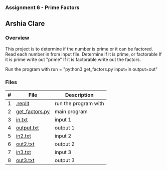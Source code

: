 ### Assignment 6 - Prime Factors
## Arshia Clare
### Overview
This project is to determine if the number is prime or it can be factored.
Read each number in from input file.
Determine if it is prime, or factorable
If it is prime write out "prime"
If it is factorable write out the factors.

Run the program with
run = "python3 get_factors.py input=in output=out"

### Files

|   #   | File                       | Description                                                |
| :---: | -------------------------- | ---------------------------------------------------------- |
|   1   | [.replit](https://github.com/ArshiaClare/4663-Cryptography-Clare/blob/master/Assignments/A06/.replit)| run the program with|
|   2   | [get_factors.py](https://github.com/ArshiaClare/4663-Cryptography-Clare/blob/master/Assignments/A06/get_factors.py)| main program|
|   3   | [in.txt](https://github.com/ArshiaClare/4663-Cryptography-Clare/blob/master/Assignments/A06/in.txt)| input 1|
|   4   | [output.txt](https://github.com/ArshiaClare/4663-Cryptography-Clare/blob/master/Assignments/A06/output.txt)|output 1|
|   5   | [in2.txt](https://github.com/ArshiaClare/4663-Cryptography-Clare/blob/master/Assignments/A06/in2.txt)|input 2|
|6|[out2.txt](https://github.com/ArshiaClare/4663-Cryptography-Clare/blob/master/Assignments/A06/out2.txt)|output 2|
|7|[in3.txt](https://github.com/ArshiaClare/4663-Cryptography-Clare/blob/master/Assignments/A06/in3.txt)|input 3|
|8|[out3.txt](https://github.com/ArshiaClare/4663-Cryptography-Clare/blob/master/Assignments/A06/out3.txt)|output 3|
